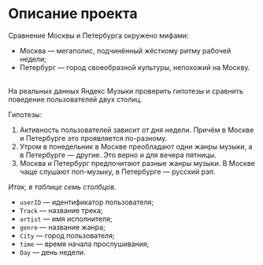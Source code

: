 
# Описание проекта

Сравнение Москвы и Петербурга окружено мифами:
* Москва — мегаполис, подчинённый жёсткому ритму рабочей недели;
* Петербург — город своеобразной культуры, непохожий на Москву.<br><br>

На реальных данных Яндекс Музыки проверить гипотезы и сравнить поведение пользователей двух столиц.<br>

Гипотезы:
1. Активность пользователей зависит от дня недели. Причём в Москве и Петербурге это проявляется по-разному.
2. Утром в понедельник в Москве преобладают одни жанры музыки, а в Петербурге — другие. Это верно и для вечера пятницы.
3. Москва и Петербург предпочитают разные жанры музыки. В Москве чаще слушают поп-музыку, в Петербурге — русский рэп.


*Итак, в таблице семь столбцов.*

* `userID` — идентификатор пользователя;
* `Track` — название трека;  
* `artist` — имя исполнителя;
* `genre` — название жанра;
* `City` — город пользователя;
* `time` — время начала прослушивания;
* `Day` — день недели.
